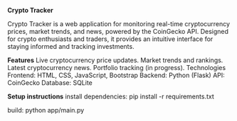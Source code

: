 **Crypto Tracker**

Crypto Tracker is a web application for monitoring real-time cryptocurrency prices, market trends, and news, powered by the CoinGecko API. Designed for crypto enthusiasts and traders, it provides an intuitive interface for staying informed and tracking investments.

**Features**
Live cryptocurrency price updates.
Market trends and rankings.
Latest cryptocurrency news.
Portfolio tracking (in progress).
Technologies
Frontend: HTML, CSS, JavaScript, Bootstrap 
Backend: Python (Flask)
API: CoinGecko
Database: SQLite

**Setup instructions**
install dependencies:
pip install -r requirements.txt 

build:
python app/main.py
